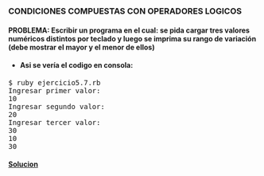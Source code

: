 ### CONDICIONES COMPUESTAS CON OPERADORES LOGICOS

#### PROBLEMA: Escribir un programa en el cual: se pida cargar tres valores numéricos distintos por teclado y luego se imprima su rango de variación (debe mostrar el mayor y el menor de ellos)


* #### Asi se vería el codigo en consola:

<pre>
$ ruby ejercicio5.7.rb
Ingresar primer valor: 
10
Ingresar segundo valor: 
20
Ingresar tercer valor: 
30
10
30
</pre>

#### [Solucion][18]
[18]:/Ejercicio5.7/ejercicio5.7.rb
